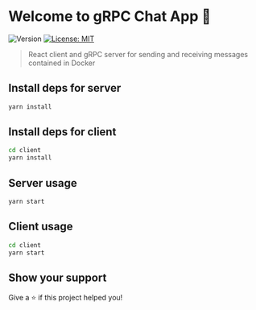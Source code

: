 # Welcome to gRPC Chat App 👋

![Version](https://img.shields.io/badge/version-1.0.0-blue.svg?cacheSeconds=2592000)
[![License: MIT](https://img.shields.io/badge/License-MIT-yellow.svg)](#)

> React client and gRPC server for sending and receiving messages contained in Docker

## Install deps for server

```sh
yarn install
```

## Install deps for client

```sh
cd client
yarn install
```

## Server usage

```sh
yarn start
```

## Client usage

```sh
cd client
yarn start
```

## Show your support

Give a ⭐️ if this project helped you!
